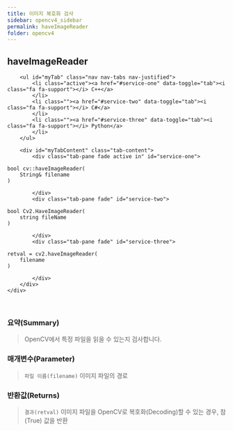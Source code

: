 ```yaml
---
title: 이미지 복호화 검사
sidebar: opencv4_sidebar
permalink: haveImageReader
folder: opencv4
---
```


<div class="row">
    <div class="col-lg-12">
        <h2 class="page-header">haveImageReader</h2>
    </div>
    <div class="col-lg-12">

        <ul id="myTab" class="nav nav-tabs nav-justified">
            <li class="active"><a href="#service-one" data-toggle="tab"><i class="fa fa-support"></i> C++</a>
            </li>
            <li class=""><a href="#service-two" data-toggle="tab"><i class="fa fa-support"></i> C#</a>
            </li>
            <li class=""><a href="#service-three" data-toggle="tab"><i class="fa fa-support"></i> Python</a>
            </li>
        </ul>

        <div id="myTabContent" class="tab-content">
            <div class="tab-pane fade active in" id="service-one">
<pre class="prettyprint"><code class="language-cpp">bool cv::haveImageReader(
    String& filename
)</code></pre>
            </div>
            <div class="tab-pane fade" id="service-two">
<pre class="prettyprint"><code class="language-cs">bool Cv2.HaveImageReader(
    string fileName
)</code></pre>
            </div>
            <div class="tab-pane fade" id="service-three">
<pre class="prettyprint"><code class="language-py">retval = cv2.haveImageReader(
    filename
)</code></pre>
            </div>
        </div>
    </div>
</div>

<br>

### 요약(Summary)

> OpenCV에서 특정 파일을 읽을 수 있는지 검사합니다.

### 매개변수(Parameter)

> `파일 이름(filename)` 이미지 파일의 경로

### 반환값(Returns)

> `결과(retval)` 이미지 파일을 OpenCV로 복호화(Decoding)할 수 있는 경우, 참(True) 값을 반환